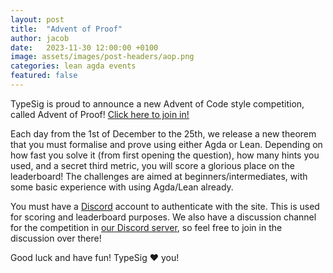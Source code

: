 ```yaml
---
layout: post
title:  "Advent of Proof"
author: jacob
date:   2023-11-30 12:00:00 +0100
image: assets/images/post-headers/aop.png
categories: lean agda events
featured: false
---
```

TypeSig is proud to announce a new Advent of Code style competition, called Advent of Proof! [Click here to join in!][aop]

Each day from the 1st of December to the 25th, we release a new theorem that you must formalise and prove using either Agda or Lean.
Depending on how fast you solve it (from first opening the question), how many hints you used, and a secret third metric, you will score a glorious place on the leaderboard!
The challenges are aimed at beginners/intermediates, with some basic experience with using Agda/Lean already.

You must have a [Discord][discord-site] account to authenticate with the site.
This is used for scoring and leaderboard purposes.
We also have a discussion channel for the competition in [our Discord server][discord], so feel free to join in the discussion over there!

Good luck and have fun! TypeSig ❤️ you!

[aop]: https://homepages.inf.ed.ac.uk/loconno/
[discord-site]: https://discord.gg
[discord]: {{site.social.discord}}
